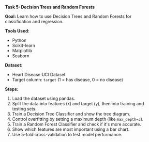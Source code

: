 **Task 5: Decision Trees and Random Forests**

**Goal:**
Learn how to use Decision Trees and Random Forests for classification and regression.

**Tools Used:**

* Python
* Scikit-learn
* Matplotlib
* Seaborn

**Dataset:**

* Heart Disease UCI Dataset
* Target column: `target` (1 = has disease, 0 = no disease)

**Steps:**

1. Load the dataset using pandas.
2. Split the data into features (`X`) and target (`y`), then into training and testing sets.
3. Train a Decision Tree Classifier and show the tree diagram.
4. Control overfitting by setting a maximum depth (like `max_depth=3`).
5. Train a Random Forest Classifier and check if it's more accurate.
6. Show which features are most important using a bar chart.
7. Use 5-fold cross-validation to test model performance.
